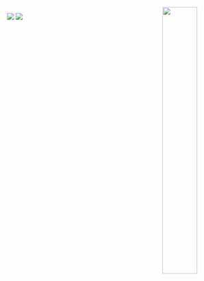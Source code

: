 <div align="center">
    <div>
        <img src="[https://media.tenor.com/zWexhVPqyKMAAAAC/blue.gif](https://c.tenor.com/kKjkyh1UfCoAAAAd/tenor.gif)" width="40%" align="right" />
    </div>
</div>

[![](https://img.shields.io/badge/github)]([https://github.com/ssdelay])
[![](https://img.shields.io/badge/github)]([https://github.com/feelke])
